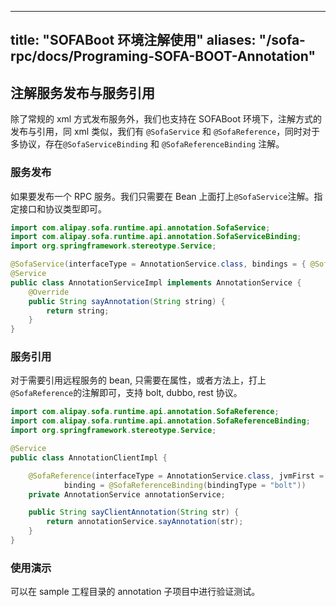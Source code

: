 
---

title: "SOFABoot 环境注解使用"
aliases: "/sofa-rpc/docs/Programing-SOFA-BOOT-Annotation"
---

## 注解服务发布与服务引用

除了常规的 xml 方式发布服务外，我们也支持在 SOFABoot 环境下，注解方式的发布与引用，同 xml 类似，我们有
`@SofaService` 和 `@SofaReference`，同时对于多协议，存在`@SofaServiceBinding` 和 `@SofaReferenceBinding` 注解。

### 服务发布

如果要发布一个 RPC 服务。我们只需要在 Bean 上面打上`@SofaService`注解。指定接口和协议类型即可。

```java
import com.alipay.sofa.runtime.api.annotation.SofaService;
import com.alipay.sofa.runtime.api.annotation.SofaServiceBinding;
import org.springframework.stereotype.Service;

@SofaService(interfaceType = AnnotationService.class, bindings = { @SofaServiceBinding(bindingType = "bolt") })
@Service
public class AnnotationServiceImpl implements AnnotationService {
    @Override
    public String sayAnnotation(String string) {
        return string;
    }
}
```

### 服务引用

对于需要引用远程服务的 bean, 只需要在属性，或者方法上，打上`@SofaReference`的注解即可，支持 bolt, dubbo, rest 协议。

```java
import com.alipay.sofa.runtime.api.annotation.SofaReference;
import com.alipay.sofa.runtime.api.annotation.SofaReferenceBinding;
import org.springframework.stereotype.Service;

@Service
public class AnnotationClientImpl {

    @SofaReference(interfaceType = AnnotationService.class, jvmFirst = false, 
            binding = @SofaReferenceBinding(bindingType = "bolt"))
    private AnnotationService annotationService;

    public String sayClientAnnotation(String str) {
        return annotationService.sayAnnotation(str);
    }
}
```

### 使用演示

可以在 sample 工程目录的 annotation 子项目中进行验证测试。
